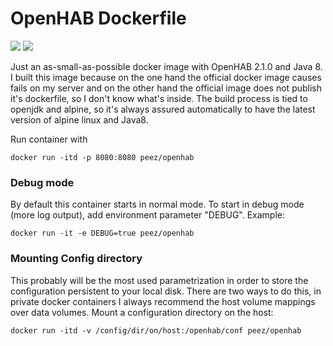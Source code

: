 # OpenHAB Dockerfile
[![](https://images.microbadger.com/badges/version/peez/openhab.svg)](http://microbadger.com/images/peez/openhab "Get your own version badge on microbadger.com") [![](https://images.microbadger.com/badges/image/peez/openhab.svg)](http://microbadger.com/images/peez/openhab "Get your own image badge on microbadger.com")


Just an as-small-as-possible docker image with OpenHAB 2.1.0 and Java 8.
I built this image because on the one hand the official docker image causes fails on my server and on the other hand the official image does not publish it's dockerfile, so I don't know what's inside.
The build process is tied to openjdk and alpine, so it's always assured automatically to have the latest version of alpine linux and Java8.

Run container with

    docker run -itd -p 8080:8080 peez/openhab


### Debug mode
By default this container starts in normal mode. To start in debug mode (more log output), add environment parameter "DEBUG". Example:

    docker run -it -e DEBUG=true peez/openhab

### Mounting Config directory
This probably will be the most used parametrization in order to store the configuration persistent to your local disk. There are two ways to do this, in private docker containers I always recommend the host volume mappings over data volumes.
Mount a configuration directory on the host:

    docker run -itd -v /config/dir/on/host:/openhab/conf peez/openhab
